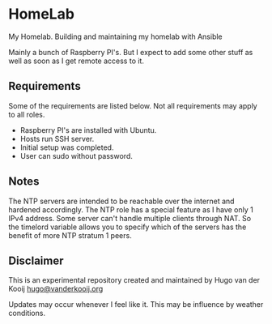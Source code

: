 # HomeLab

My Homelab. Building and maintaining my homelab with Ansible

Mainly a bunch of Raspberry PI's.
But I expect to add some other stuff as well as soon as I get remote access to it.

## Requirements

Some of the requirements are listed below.
Not all requirements may apply to all roles.

 - Raspberry PI's are installed with Ubuntu.
 - Hosts run SSH server.
 - Initial setup was completed.
 - User can sudo without password.

## Notes

The NTP servers are intended to be reachable over the internet and hardened accordingly.
The NTP role has a special feature as I have only 1 IPv4 address.
Some server can't handle multiple clients through NAT.
So the timelord variable allows you to specify which of the servers has the benefit of more NTP stratum 1 peers.

## Disclaimer

This is an experimental repository created and maintained by Hugo van der Kooij <hugo@vanderkooij.org>

Updates may occur whenever I feel like it. This may be influence by weather conditions.

